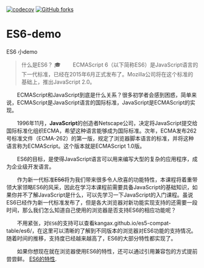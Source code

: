 
[![codecov](https://codecov.io/gh/holidaying/ES6-demo/branch/master/graph/badge.svg)](https://codecov.io/gh/holidaying/ES6-demo)
[![GitHub forks](https://img.shields.io/github/forks/badges/shields.svg?style=social&label=Fork)]()
# ES6-demo
ES6 小demo
>什么是ES6？
    :mortar_board:
　　ECMAScript 6（以下简称ES6）是JavaScript语言的下一代标准，已经在2015年6月正式发布了。Mozilla公司将在这个标准的基础上，推出JavaScript 2.0。

　　ECMAScript和JavaScript到底是什么关系？很多初学者会感到困惑，简单来说，ECMAScript是JavaScript语言的国际标准，JavaScript是ECMAScript的实现。

　　1996年11月，**JavaScript**的创造者Netscape公司，决定将JavaScript提交给国际标准化组织ECMA，希望这种语言能够成为国际标准。次年，ECMA发布262号标准文件（ECMA-262）的第一版，规定了浏览器脚本语言的标准，并将这种语言称为ECMAScript。这个版本就是ECMAScript 1.0版。

　　ES6的目标，是使得JavaScript语言可以用来编写大型的复杂的应用程序，成为企业级开发语言。

　　作为新一代标准~~ES6~~将为我们带来很多令人欣喜的功能特性，本课程将着重带领大家领略ES6的风采，因此在学习本课程前需要具备JavaScript的基础知识，如果你并不了解JavaScript是什么，可以先学习一下JavaScript的入门课程。虽说ES6已经作为新一代标准发布了，但是各大浏览器对新功能实现支持的还需要一段时间，那么我们怎么知道自己使用的浏览器是否支持ES6的相应功能呢？

　　不用紧张，对`ES6`的支持可以查看kangax.github.io/es5-compat-table/es6/，在这里可以清晰的了解到不同版本的浏览器对ES6功能的支持情况。随着时间的推移，支持度已经越来越高了，ES6的大部分特性都实现了。

　　如果你想现在就在浏览器使用ES6的特性，还可以通过引用兼容包的方式提前尝尝鲜。 [ES6的特性](https://github.com/paulmillr/es6-shim).